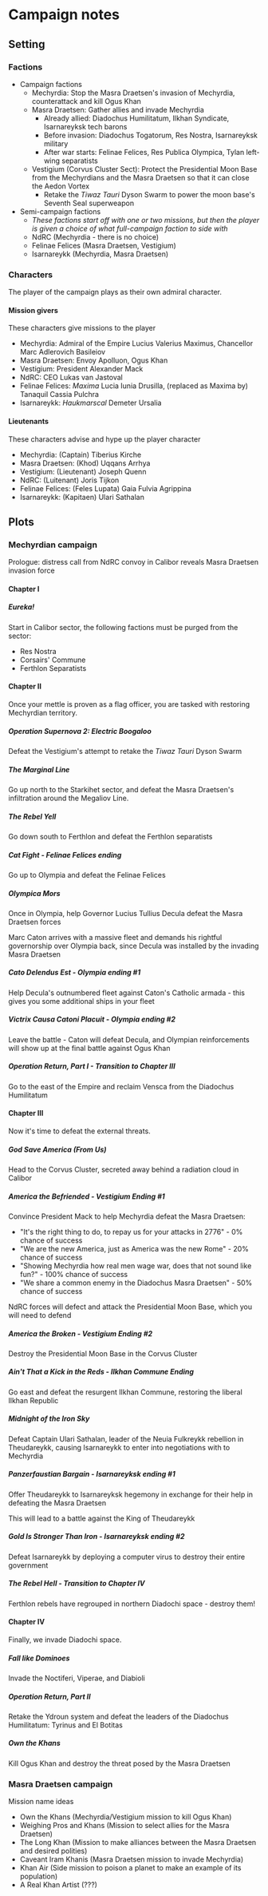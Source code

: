 # Campaign notes

## Setting

### Factions

* Campaign factions
    * Mechyrdia: Stop the Masra Draetsen's invasion of Mechyrdia, counterattack and kill Ogus Khan
    * Masra Draetsen: Gather allies and invade Mechyrdia
        * Already allied: Diadochus Humilitatum, Ilkhan Syndicate, Isarnareyksk tech barons
        * Before invasion: Diadochus Togatorum, Res Nostra, Isarnareyksk military
        * After war starts: Felinae Felices, Res Publica Olympica, Tylan left-wing separatists
    * Vestigium (Corvus Cluster Sect): Protect the Presidential Moon Base from the Mechyrdians and the Masra Draetsen so that it can close the Aedon Vortex
        * Retake the *Tiwaz Tauri* Dyson Swarm to power the moon base's Seventh Seal superweapon
* Semi-campaign factions
    * *These factions start off with one or two missions, but then the player is given a choice of what full-campaign faction to side with*
    * NdRC (Mechyrdia - there is no choice)
    * Felinae Felices (Masra Draetsen, Vestigium)
    * Isarnareykk (Mechyrdia, Masra Draetsen)

### Characters

The player of the campaign plays as their own admiral character.

#### Mission givers

These characters give missions to the player

* Mechyrdia: Admiral of the Empire Lucius Valerius Maximus, Chancellor Marc Adlerovich Basileiov
* Masra Draetsen: Envoy Apolluon, Ogus Khan
* Vestigium: President Alexander Mack
* NdRC: CEO Lukas van Jastoval
* Felinae Felices: *Maxima* Lucia Iunia Drusilla, (replaced as Maxima by) Tanaquil Cassia Pulchra
* Isarnareykk: *Haukmarscal* Demeter Ursalia

#### Lieutenants

These characters advise and hype up the player character

* Mechyrdia: (Captain) Tiberius Kirche
* Masra Draetsen: (Khod) Uqqans Arrhya
* Vestigium: (Lieutenant) Joseph Quenn
* NdRC: (Luitenant) Joris Tijkon
* Felinae Felices: (Feles Lupata) Gaia Fulvia Agrippina
* Isarnareykk: (Kapitaen) Ulari Sathalan

## Plots

### Mechyrdian campaign

Prologue: distress call from NdRC convoy in Calibor reveals Masra Draetsen invasion force

#### Chapter I

##### *Eureka!*

Start in Calibor sector, the following factions must be purged from the sector:

* Res Nostra
* Corsairs' Commune
* Ferthlon Separatists

#### Chapter II

Once your mettle is proven as a flag officer, you are tasked with restoring Mechyrdian territory.

##### *Operation Supernova 2: Electric Boogaloo*

Defeat the Vestigium's attempt to retake the *Tiwaz Tauri* Dyson Swarm

##### *The Marginal Line*

Go up north to the Starkihet sector, and defeat the Masra Draetsen's infiltration around the Megaliov Line.

##### *The Rebel Yell*

Go down south to Ferthlon and defeat the Ferthlon separatists

##### *Cat Fight* - Felinae Felices ending

Go up to Olympia and defeat the Felinae Felices

##### *Olympica Mors*

Once in Olympia, help Governor Lucius Tullius Decula defeat the Masra Draetsen forces

Marc Caton arrives with a massive fleet and demands his rightful governorship over Olympia back, since Decula was installed by the invading Masra Draetsen

##### *Cato Delendus Est* - Olympia ending #1

Help Decula's outnumbered fleet against Caton's Catholic armada - this gives you some additional ships in your fleet

##### *Victrix Causa Catoni Placuit* - Olympia ending #2

Leave the battle - Caton will defeat Decula, and Olympian reinforcements will show up at the final battle against Ogus Khan

##### *Operation Return, Part I* - Transition to Chapter III

Go to the east of the Empire and reclaim Vensca from the Diadochus Humilitatum

#### Chapter III

Now it's time to defeat the external threats.

##### *God Save America (From Us)*

Head to the Corvus Cluster, secreted away behind a radiation cloud in Calibor

##### *America the Befriended* - Vestigium Ending #1

Convince President Mack to help Mechyrdia defeat the Masra Draetsen:

* "It's the right thing to do, to repay us for your attacks in 2776" - 0% chance of success
* "We are the new America, just as America was the new Rome" - 20% chance of success
* "Showing Mechyrdia how real men wage war, does that not sound like fun?" - 100% chance of success
* "We share a common enemy in the Diadochus Masra Draetsen" - 50% chance of success

NdRC forces will defect and attack the Presidential Moon Base, which you will need to defend

##### *America the Broken* - Vestigium Ending #2

Destroy the Presidential Moon Base in the Corvus Cluster

##### *Ain't That a Kick in the Reds* - Ilkhan Commune Ending

Go east and defeat the resurgent Ilkhan Commune, restoring the liberal Ilkhan Republic

##### *Midnight of the Iron Sky*

Defeat Captain Ulari Sathalan, leader of the Neuia Fulkreykk rebellion in Theudareykk, causing Isarnareykk to enter into negotiations with to Mechyrdia

##### *Panzerfaustian Bargain* - Isarnareyksk ending #1

Offer Theudareykk to Isarnareyksk hegemony in exchange for their help in defeating the Masra Draetsen

This will lead to a battle against the King of Theudareykk

##### *Gold Is Stronger Than Iron* - Isarnareyksk ending #2

Defeat Isarnareykk by deploying a computer virus to destroy their entire government

##### *The Rebel Hell* - Transition to Chapter IV

Ferthlon rebels have regrouped in northern Diadochi space - destroy them!

#### Chapter IV

Finally, we invade Diadochi space.

##### *Fall like Dominoes*

Invade the Noctiferi, Viperae, and Diabioli

##### *Operation Return, Part II*

Retake the Ydroun system and defeat the leaders of the Diadochus Humilitatum: Tyrinus and El Botitas

##### *Own the Khans*

Kill Ogus Khan and destroy the threat posed by the Masra Draetsen

### Masra Draetsen campaign

Mission name ideas

* Own the Khans (Mechyrdia/Vestigium mission to kill Ogus Khan)
* Weighing Pros and Khans (Mission to select allies for the Masra Draetsen)
* The Long Khan (Mission to make alliances between the Masra Draetsen and desired polities)
* Caveant Iram Khanis (Masra Draetsen mission to invade Mechyrdia)
* Khan Air (Side mission to poison a planet to make an example of its population)
* A Real Khan Artist (???)
